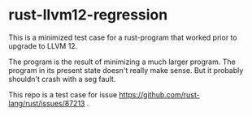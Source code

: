 # rust-llvm12-regression

This is a minimized test case for a rust-program that worked prior to upgrade to LLVM 12.

The program is the result of minimizing a much larger program. The program in its present state doesn't really make sense. But it probably shouldn't crash with a seg fault.

This repo is a test case for issue https://github.com/rust-lang/rust/issues/87213 .

